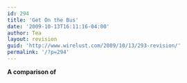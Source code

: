 ```yaml
---
id: 294
title: 'Get On the Bus'
date: '2009-10-13T16:11:16-04:00'
author: Tea
layout: revision
guid: 'http://www.wirelust.com/2009/10/13/293-revision/'
permalink: '/?p=294'
---
```


**A comparison of**